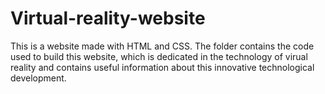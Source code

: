 # Virtual-reality-website
This is a website made with HTML and CSS. The folder contains the code used to build this website, which is dedicated in the technology of virual reality and contains useful information about this innovative technological development.
